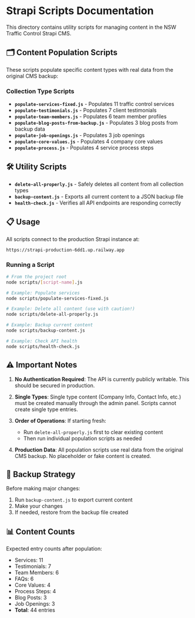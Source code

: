 # Strapi Scripts Documentation

This directory contains utility scripts for managing content in the NSW Traffic Control Strapi CMS.

## 🗂️ Content Population Scripts

These scripts populate specific content types with real data from the original CMS backup:

### Collection Type Scripts
- **`populate-services-fixed.js`** - Populates 11 traffic control services
- **`populate-testimonials.js`** - Populates 7 client testimonials
- **`populate-team-members.js`** - Populates 6 team member profiles
- **`populate-blog-posts-from-backup.js`** - Populates 3 blog posts from backup data
- **`populate-job-openings.js`** - Populates 3 job openings
- **`populate-core-values.js`** - Populates 4 company core values
- **`populate-process.js`** - Populates 4 service process steps

## 🛠️ Utility Scripts

- **`delete-all-properly.js`** - Safely deletes all content from all collection types
- **`backup-content.js`** - Exports all current content to a JSON backup file
- **`health-check.js`** - Verifies all API endpoints are responding correctly

## 📋 Usage

All scripts connect to the production Strapi instance at:
```
https://strapi-production-6dd1.up.railway.app
```

### Running a Script

```bash
# From the project root
node scripts/[script-name].js

# Example: Populate services
node scripts/populate-services-fixed.js

# Example: Delete all content (use with caution!)
node scripts/delete-all-properly.js

# Example: Backup current content
node scripts/backup-content.js

# Example: Check API health
node scripts/health-check.js
```

## ⚠️ Important Notes

1. **No Authentication Required**: The API is currently publicly writable. This should be secured in production.

2. **Single Types**: Single type content (Company Info, Contact Info, etc.) must be created manually through the admin panel. Scripts cannot create single type entries.

3. **Order of Operations**: If starting fresh:
   - Run `delete-all-properly.js` first to clear existing content
   - Then run individual population scripts as needed

4. **Production Data**: All population scripts use real data from the original CMS backup. No placeholder or fake content is created.

## 🔄 Backup Strategy

Before making major changes:
1. Run `backup-content.js` to export current content
2. Make your changes
3. If needed, restore from the backup file created

## 📊 Content Counts

Expected entry counts after population:
- Services: 11
- Testimonials: 7
- Team Members: 6
- FAQs: 6
- Core Values: 4
- Process Steps: 4
- Blog Posts: 3
- Job Openings: 3
- **Total**: 44 entries